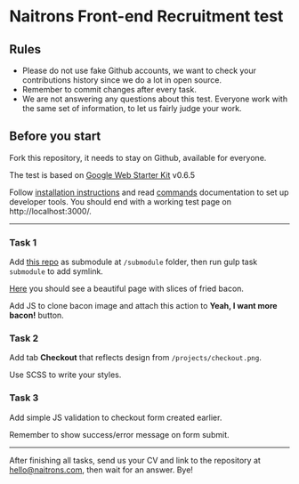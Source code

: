 # Naitrons Front-end Recruitment test

## Rules
* Please do not use fake Github accounts, we want to check your contributions history since we do a lot in open source.
* Remember to commit changes after every task.
* We are not answering any questions about this test. Everyone work with the same set of information, to let us fairly judge your work.

## Before you start
Fork this repository, it needs to stay on Github, available for everyone.

The test is based on [Google Web Starter Kit](https://github.com/google/web-starter-kit) v0.6.5

Follow [installation instructions](https://github.com/google/web-starter-kit/blob/v0.6.5/docs/install.md) and read [commands](https://github.com/google/web-starter-kit/blob/v0.6.5/docs/commands.md) documentation to set up developer tools. You should end with a working test page on http://localhost:3000/.

---

### Task 1
Add [this repo](https://github.com/naitrons/front-end-submodule) as submodule at `/submodule` folder, then run gulp task `submodule` to add symlink. 

[Here](http://localhost:3000/submodule.html) you should see a beautiful page with slices of fried bacon.

Add JS to clone bacon image and attach this action to **Yeah, I want more bacon!** button.

### Task 2
Add tab **Checkout** that reflects design from `/projects/checkout.png`.

Use SCSS to write your styles.

### Task 3
Add simple JS validation to checkout form created earlier.

Remember to show success/error message on form submit.

---

After finishing all tasks, send us your CV and link to the repository at hello@naitrons.com, then wait for an answer. Bye!
